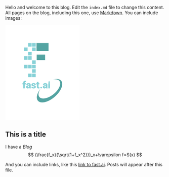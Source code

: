 Hello and welcome to this blog. Edit the `index.md` file to change this content. All pages on the blog, including this one, use [Markdown](https://guides.github.com/features/mastering-markdown/). You can include images:

![Image of fast.ai logo](images/logo.png)

## This is a title

I have a *Blog*
$$
(\frac{f_x}{\sqrt{1+f_x^2}})_x+\varepsilon f=S(x)
$$

And you can include links, like this [link to fast.ai](https://www.fast.ai). Posts will appear after this file. 
